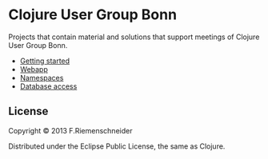 # Clojure User Group Bonn

Projects that contain material and solutions that support meetings of
Clojure User Group Bonn.

* [Getting started](getting-started.md)
* [Webapp](webapp)
* [Namespaces](namespaces)
* [Database access](rdbms)

## License

Copyright © 2013 F.Riemenschneider

Distributed under the Eclipse Public License, the same as Clojure.

